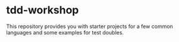 # tdd-workshop

This repository provides you with starter projects for a few common languages and some examples for test doubles.
